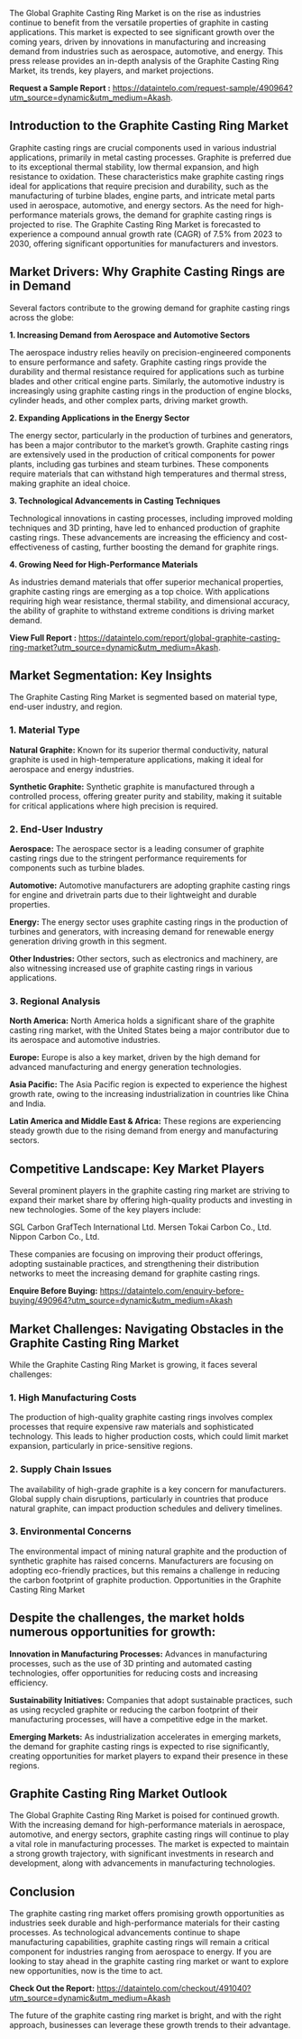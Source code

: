 The Global Graphite Casting Ring Market is on the rise as industries continue to benefit from the versatile properties of graphite in casting applications. This market is expected to see significant growth over the coming years, driven by innovations in manufacturing and increasing demand from industries such as aerospace, automotive, and energy. This press release provides an in-depth analysis of the Graphite Casting Ring Market, its trends, key players, and market projections.

**Request a Sample Report :** https://dataintelo.com/request-sample/490964?utm_source=dynamic&utm_medium=Akash.

## Introduction to the Graphite Casting Ring Market

Graphite casting rings are crucial components used in various industrial applications, primarily in metal casting processes. Graphite is preferred due to its exceptional thermal stability, low thermal expansion, and high resistance to oxidation. These characteristics make graphite casting rings ideal for applications that require precision and durability, such as the manufacturing of turbine blades, engine parts, and intricate metal parts used in aerospace, automotive, and energy sectors.
As the need for high-performance materials grows, the demand for graphite casting rings is projected to rise. The Graphite Casting Ring Market is forecasted to experience a compound annual growth rate (CAGR) of 7.5% from 2023 to 2030, offering significant opportunities for manufacturers and investors.

## Market Drivers: Why Graphite Casting Rings are in Demand

Several factors contribute to the growing demand for graphite casting rings across the globe:

**1. Increasing Demand from Aerospace and Automotive Sectors**

The aerospace industry relies heavily on precision-engineered components to ensure performance and safety. Graphite casting rings provide the durability and thermal resistance required for applications such as turbine blades and other critical engine parts. Similarly, the automotive industry is increasingly using graphite casting rings in the production of engine blocks, cylinder heads, and other complex parts, driving market growth.

**2. Expanding Applications in the Energy Sector**

The energy sector, particularly in the production of turbines and generators, has been a major contributor to the market’s growth. Graphite casting rings are extensively used in the production of critical components for power plants, including gas turbines and steam turbines. These components require materials that can withstand high temperatures and thermal stress, making graphite an ideal choice.

**3. Technological Advancements in Casting Techniques**

Technological innovations in casting processes, including improved molding techniques and 3D printing, have led to enhanced production of graphite casting rings. These advancements are increasing the efficiency and cost-effectiveness of casting, further boosting the demand for graphite rings.

**4. Growing Need for High-Performance Materials**

As industries demand materials that offer superior mechanical properties, graphite casting rings are emerging as a top choice. With applications requiring high wear resistance, thermal stability, and dimensional accuracy, the ability of graphite to withstand extreme conditions is driving market demand.

**View Full Report :** https://dataintelo.com/report/global-graphite-casting-ring-market?utm_source=dynamic&utm_medium=Akash.

## Market Segmentation: Key Insights

The Graphite Casting Ring Market is segmented based on material type, end-user industry, and region.

### 1. Material Type

**Natural Graphite:** Known for its superior thermal conductivity, natural graphite is used in high-temperature applications, making it ideal for aerospace and energy industries.

**Synthetic Graphite:** Synthetic graphite is manufactured through a controlled process, offering greater purity and stability, making it suitable for critical applications where high precision is required.

### 2. End-User Industry

**Aerospace:** The aerospace sector is a leading consumer of graphite casting rings due to the stringent performance requirements for components such as turbine blades.

**Automotive:** Automotive manufacturers are adopting graphite casting rings for engine and drivetrain parts due to their lightweight and durable properties.

**Energy:** The energy sector uses graphite casting rings in the production of turbines and generators, with increasing demand for renewable energy generation driving growth in this segment.

**Other Industries:** Other sectors, such as electronics and machinery, are also witnessing increased use of graphite casting rings in various applications.

### 3. Regional Analysis

**North America:** North America holds a significant share of the graphite casting ring market, with the United States being a major contributor due to its aerospace and automotive industries.

**Europe:** Europe is also a key market, driven by the high demand for advanced manufacturing and energy generation technologies.

**Asia Pacific:** The Asia Pacific region is expected to experience the highest growth rate, owing to the increasing industrialization in countries like China and India.

**Latin America and Middle East & Africa:** These regions are experiencing steady growth due to the rising demand from energy and manufacturing sectors.

## Competitive Landscape: Key Market Players

Several prominent players in the graphite casting ring market are striving to expand their market share by offering high-quality products and investing in new technologies. Some of the key players include:

SGL Carbon
GrafTech International Ltd.
Mersen
Tokai Carbon Co., Ltd.
Nippon Carbon Co., Ltd.

These companies are focusing on improving their product offerings, adopting sustainable practices, and strengthening their distribution networks to meet the increasing demand for graphite casting rings.

**Enquire Before Buying:** https://dataintelo.com/enquiry-before-buying/490964?utm_source=dynamic&utm_medium=Akash 

## Market Challenges: Navigating Obstacles in the Graphite Casting Ring Market

While the Graphite Casting Ring Market is growing, it faces several challenges:

### 1. High Manufacturing Costs

The production of high-quality graphite casting rings involves complex processes that require expensive raw materials and sophisticated technology. This leads to higher production costs, which could limit market expansion, particularly in price-sensitive regions.

### 2. Supply Chain Issues

The availability of high-grade graphite is a key concern for manufacturers. Global supply chain disruptions, particularly in countries that produce natural graphite, can impact production schedules and delivery timelines.

### 3. Environmental Concerns

The environmental impact of mining natural graphite and the production of synthetic graphite has raised concerns. Manufacturers are focusing on adopting eco-friendly practices, but this remains a challenge in reducing the carbon footprint of graphite production.
Opportunities in the Graphite Casting Ring Market

## Despite the challenges, the market holds numerous opportunities for growth:

**Innovation in Manufacturing Processes:** Advances in manufacturing processes, such as the use of 3D printing and automated casting technologies, offer opportunities for reducing costs and increasing efficiency.

**Sustainability Initiatives:** Companies that adopt sustainable practices, such as using recycled graphite or reducing the carbon footprint of their manufacturing processes, will have a competitive edge in the market.

**Emerging Markets:** As industrialization accelerates in emerging markets, the demand for graphite casting rings is expected to rise significantly, creating opportunities for market players to expand their presence in these regions.

## Graphite Casting Ring Market Outlook

The Global Graphite Casting Ring Market is poised for continued growth. With the increasing demand for high-performance materials in aerospace, automotive, and energy sectors, graphite casting rings will continue to play a vital role in manufacturing processes. The market is expected to maintain a strong growth trajectory, with significant investments in research and development, along with advancements in manufacturing technologies.

## Conclusion

The graphite casting ring market offers promising growth opportunities as industries seek durable and high-performance materials for their casting processes. As technological advancements continue to shape manufacturing capabilities, graphite casting rings will remain a critical component for industries ranging from aerospace to energy.
If you are looking to stay ahead in the graphite casting ring market or want to explore new opportunities, now is the time to act.

**Check Out the Report:** https://dataintelo.com/checkout/491040?utm_source=dynamic&utm_medium=Akash 

The future of the graphite casting ring market is bright, and with the right approach, businesses can leverage these growth trends to their advantage.

